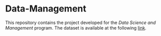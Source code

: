 # Data-Management
This repository contains the project developed for the *Data Science and Management* program.                                                                           The dataset is available at the following [link](https://www.kaggle.com/datasets/davidcariboo/player-scores).
